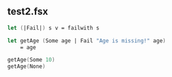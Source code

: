 
## test2.fsx

```fsharp
let (|Fail|) s v = failwith s

let getAge (Some age | Fail "Age is missing!" age)
    = age

getAge(Some 10)
getAge(None)

```
